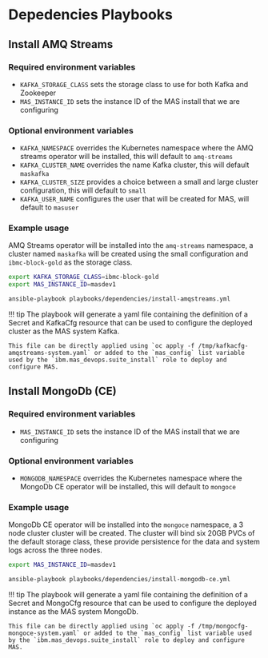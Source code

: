# Depedencies Playbooks

## Install AMQ Streams

### Required environment variables
- `KAFKA_STORAGE_CLASS` sets the storage class to use for both Kafka and Zookeeper
- `MAS_INSTANCE_ID` sets the instance ID of the MAS install that we are configuring

### Optional environment variables
- `KAFKA_NAMESPACE` overrides the Kubernetes namespace where the AMQ streams operator will be installed, this will default to `amq-streams`
- `KAFKA_CLUSTER_NAME` overrides the name Kafka cluster, this will default `maskafka`
- `KAFKA_CLUSTER_SIZE` provides a choice between a small and large cluster configuration, this will default to `small`
- `KAFKA_USER_NAME` configures the user that will be created for MAS, will default to `masuser`


### Example usage
AMQ Streams operator will be installed into the `amq-streams` namespace, a cluster named `maskafka` will be created using the small configuration and `ibmc-block-gold` as the storage class.

```bash
export KAFKA_STORAGE_CLASS=ibmc-block-gold
export MAS_INSTANCE_ID=masdev1

ansible-playbook playbooks/dependencies/install-amqstreams.yml
```

!!! tip
    The playbook will generate a yaml file containing the definition of a Secret and KafkaCfg resource that can be used to configure the deployed cluster as the MAS system Kafka.

    This file can be directly applied using `oc apply -f /tmp/kafkacfg-amqstreams-system.yaml` or added to the `mas_config` list variable used by the `ibm.mas_devops.suite_install` role to deploy and configure MAS.

## Install MongoDb (CE)

### Required environment variables
- `MAS_INSTANCE_ID` sets the instance ID of the MAS install that we are configuring

### Optional environment variables
- `MONGODB_NAMESPACE` overrides the Kubernetes namespace where the MongoDb CE operator will be installed, this will default to `mongoce`

### Example usage
MongoDb CE operator will be installed into the `mongoce` namespace, a 3 node cluster cluster will be created.  The cluster will bind six 20GB PVCs of the default storage class, these provide persistence for the data and system logs across the three nodes.

```bash
export MAS_INSTANCE_ID=masdev1

ansible-playbook playbooks/dependencies/install-mongodb-ce.yml
```

!!! tip
    The playbook will generate a yaml file containing the definition of a Secret and MongoCfg resource that can be used to configure the deployed instance as the MAS system MongoDb.

    This file can be directly applied using `oc apply -f /tmp/mongocfg-mongoce-system.yaml` or added to the `mas_config` list variable used by the `ibm.mas_devops.suite_install` role to deploy and configure MAS.
